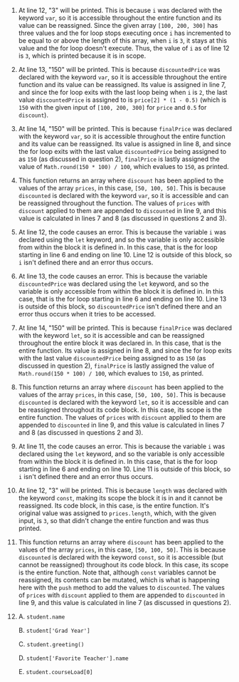 1. At line 12, "3" will be printed. This is because `i` was declared with the keyword `var`, so it is accessible throughout the entire function and its value can be reassigned. Since the given array `[100, 200, 300]` has three values and the for loop stops executing once `i` has incremented to be equal to or above the length of this array, when `i` is `3`, it stays at this value and the for loop doesn't execute. Thus, the value of `i` as of line 12 is `3`, which is printed because it is in scope.
2. At line 13, "150" will be printed. This is because `discountedPrice` was declared with the keyword `var`, so it is accessible throughout the entire function and its value can be reassigned. Its value is assigned in line 7, and since the for loop exits with the last loop being when `i` is `2`, the last value `discountedPrice` is assigned to is `price[2] * (1 - 0.5)` (which is `150` with the given input of `[100, 200, 300]` for `price` and `0.5` for `discount`).
3. At line 14, "150" will be printed. This is because `finalPrice` was declared with the keyword `var`, so it is accessible throughout the entire function and its value can be reassigned. Its value is assigned in line 8, and since the for loop exits with the last value `discountedPrice` being assigned to as `150` (as discussed in question 2), `finalPrice` is lastly assigned the value of `Math.round(150 * 100) / 100`, which evalues to `150`, as printed. 
4. This function returns an array where `discount` has been applied to the values of the array `prices`, in this case, `[50, 100, 50]`. This is because `discounted` is declared with the keyword `var`, so it is accessible and can be reassigned throughout the function. The values of `prices` with `discount` applied to them are appended to `discounted` in line 9, and this value is calculated in lines 7 and 8 (as discussed in questions 2 and 3).
5. At line 12, the code causes an error. This is because the variable `i` was declared using the `let` keyword, and so the variable is only accessible from within the block it is defined in. In this case, that is the for loop starting in line 6 and ending on line 10. Line 12 is outside of this block, so `i` isn't defined there and an error thus occurs. 
6. At line 13, the code causes an error. This is because the variable `discountedPrice` was declared using the `let` keyword, and so the variable is only accessible from within the block it is defined in. In this case, that is the for loop starting in line 6 and ending on line 10. Line 13 is outside of this block, so `discountedPrice` isn't defined there and an error thus occurs when it tries to be accessed.
7. At line 14, "150" will be printed. This is because `finalPrice` was declared with the keyword `let`, so it is accessible and can be reassigned throughout the entire block it was declared in. In this case, that is the entire function. Its value is assigned in line 8, and since the for loop exits with the last value `discountedPrice` being assigned to as `150` (as discussed in question 2), `finalPrice` is lastly assigned the value of `Math.round(150 * 100) / 100`, which evalues to `150`, as printed.
8. This function returns an array where `discount` has been applied to the values of the array `prices`, in this case, `[50, 100, 50]`. This is because `discounted` is declared with the keyword `let`, so it is accessible and can be reassigned throughout its code block. In this case, its scope is the entire function. The values of `prices` with `discount` applied to them are appended to `discounted` in line 9, and this value is calculated in lines 7 and 8 (as discussed in questions 2 and 3).
9. At line 11, the code causes an error. This is because the variable `i` was declared using the `let` keyword, and so the variable is only accessible from within the block it is defined in. In this case, that is the for loop starting in line 6 and ending on line 10. Line 11 is outside of this block, so `i` isn't defined there and an error thus occurs. 
10. At line 12, "3" will be printed. This is because `length` was declared with the keyword `const`, making its scope the block it is in and it cannot be reassigned. Its code block, in this case, is the entire function. It's original value was assigned to `prices.length`, which, with the given input, is `3`, so that didn't change the entire function and was thus printed. 
11. This function returns an array where `discount` has been applied to the values of the array `prices`, in this case, `[50, 100, 50]`. This is because `discounted` is declared with the keyword `const`, so it is accessible (but cannot be reassigned) throughout its code block. In this case, its scope is the entire function. Note that, although `const` variables cannot be reassigned, its contents can be mutated, which is what is happening here with the `push` method to add the values to `discounted`. The values of `prices` with `discount` applied to them are appended to `discounted` in line 9, and this value is calculated in line 7 (as discussed in questions 2).
12. 
    A. `student.name`
    
    B. `student['Grad Year']`
    
    C. `student.greeting()`
    
    D. `student['Favorite Teacher'].name`
    
    E. `student.courseLoad[0]`
